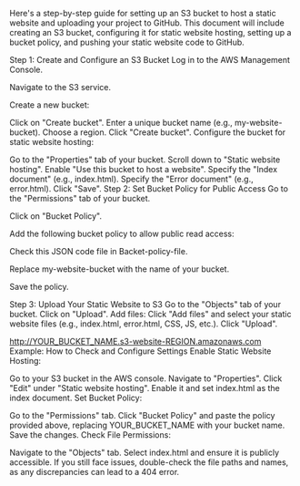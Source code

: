 
Here's a step-by-step guide for setting up an S3 bucket to host a static website and uploading your project to GitHub. This document will include creating an S3 bucket, configuring it for static website hosting, setting up a bucket policy, and pushing your static website code to GitHub.

Step 1: Create and Configure an S3 Bucket
Log in to the AWS Management Console.

Navigate to the S3 service.

Create a new bucket:

Click on "Create bucket".
Enter a unique bucket name (e.g., my-website-bucket).
Choose a region.
Click "Create bucket".
Configure the bucket for static website hosting:

Go to the "Properties" tab of your bucket.
Scroll down to "Static website hosting".
Enable "Use this bucket to host a website".
Specify the "Index document" (e.g., index.html).
Specify the "Error document" (e.g., error.html).
Click "Save".
Step 2: Set Bucket Policy for Public Access
Go to the "Permissions" tab of your bucket.

Click on "Bucket Policy".

Add the following bucket policy to allow public read access:

Check this JSON code file in Backet-policy-file.


Replace my-website-bucket with the name of your bucket.

Save the policy.

Step 3: Upload Your Static Website to S3
Go to the "Objects" tab of your bucket.
Click on "Upload".
Add files:
Click "Add files" and select your static website files (e.g., index.html, error.html, CSS, JS, etc.).
Click "Upload".

http://YOUR_BUCKET_NAME.s3-website-REGION.amazonaws.com
Example: How to Check and Configure Settings
Enable Static Website Hosting:

Go to your S3 bucket in the AWS console.
Navigate to "Properties".
Click "Edit" under "Static website hosting".
Enable it and set index.html as the index document.
Set Bucket Policy:

Go to the "Permissions" tab.
Click "Bucket Policy" and paste the policy provided above, replacing YOUR_BUCKET_NAME with your bucket name.
Save the changes.
Check File Permissions:

Navigate to the "Objects" tab.
Select index.html and ensure it is publicly accessible.
If you still face issues, double-check the file paths and names, as any discrepancies can lead to a 404 error.


